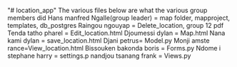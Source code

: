 "# location_app" 
The various files below are what the various group members did
Hans manfred Ngalle(group leader) = map folder, mapproject, templates, db_postgres
Raingou ngouyap = Delete_location, group 12 pdf
Tenda tatho pharel = Edit_location.html
Djoumessi dylan = Map.html
Nana kami dylan = save_location.html
Djani petrus= Model.py
Monji amste rance=View_location.html
Bissouken bakonda boris = Forms.py
Ndome i stephane harry = settings.p
nandjou tsanang frank = Views.py
